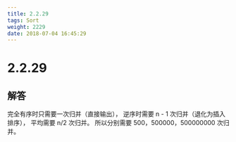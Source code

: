 ```yaml
---
title: 2.2.29
tags: Sort
weight: 2229
date: 2018-07-04 16:45:29
---
```


# 2.2.29


## 解答

完全有序时只需要一次归并（直接输出）， 
逆序时需要 n - 1 次归并（退化为插入排序）， 
平均需要 n/2 次归并。 
所以分别需要 500，500000，500000000 次归并。
